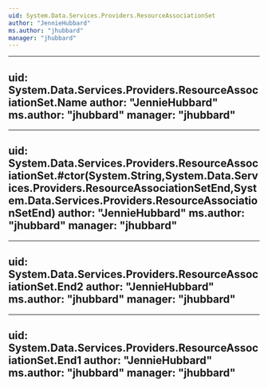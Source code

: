 ```yaml
---
uid: System.Data.Services.Providers.ResourceAssociationSet
author: "JennieHubbard"
ms.author: "jhubbard"
manager: "jhubbard"
---
```


---
uid: System.Data.Services.Providers.ResourceAssociationSet.Name
author: "JennieHubbard"
ms.author: "jhubbard"
manager: "jhubbard"
---

---
uid: System.Data.Services.Providers.ResourceAssociationSet.#ctor(System.String,System.Data.Services.Providers.ResourceAssociationSetEnd,System.Data.Services.Providers.ResourceAssociationSetEnd)
author: "JennieHubbard"
ms.author: "jhubbard"
manager: "jhubbard"
---

---
uid: System.Data.Services.Providers.ResourceAssociationSet.End2
author: "JennieHubbard"
ms.author: "jhubbard"
manager: "jhubbard"
---

---
uid: System.Data.Services.Providers.ResourceAssociationSet.End1
author: "JennieHubbard"
ms.author: "jhubbard"
manager: "jhubbard"
---
